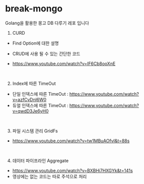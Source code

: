 # break-mongo
Golang을 활용한 몽고 DB 다루기 레포 입니다


1. CURD
- Find Option에 대한 설명
- CRUD에 사용 될 수 있는 간단한 코드

- https://www.youtube.com/watch?v=IF6Cb8ooXnE

<br/>

2. Index에 따른 TimeOut
- 단일 인덱스에 따른 TimeOut : https://www.youtube.com/watch?v=azfCvDnl6W0
- 듀얼 인덱스에 따른 TimeOut : https://www.youtube.com/watch?v=qwdD3Je6yH0

<br/>

3. 파일 시스템 관리 GridFs
- https://www.youtube.com/watch?v=tw1MBuAOfvI&t=88s

<br/>

4. 데이터 파이프라인 Aggregate
- https://www.youtube.com/watch?v=BXBHi7HXGYk&t=141s
- 영상에는 없는 코드는 따로 주석으로 처리